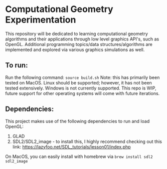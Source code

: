 # Computational Geometry Experimentation
This repository will be dedicated to learning computational geometry algorithms and their applications through low level graphics API's, such as OpenGL. Additional programming topics/data structures/algorithms are implemented and explored via various graphics simulations as well.

## To run:
Run the following command:
`source build.sh`
Note: this has primarily been tested on MacOS. Linux should be supported; however, it has not been tested extensively. Windows is not currently supported. This repo is WIP, future support for other operating systems will come with future iterations.

## Dependencies:
This project makes use of the following dependencies to run and load OpenGL:
1. GLAD
2. SDL2/SDL2_image - to install this, I highly recommend checking out this link: https://lazyfoo.net/SDL_tutorials/lesson01/index.php

On MacOS, you can easily install with homebrew via `brew install sdl2 sdl2_image`
